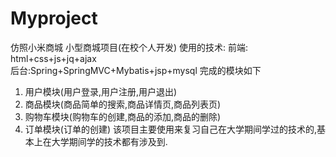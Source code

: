 # Myproject
仿照小米商城
小型商城项目(在校个人开发)
使用的技术: 
前端: html+css+js+jq+ajax 	
后台:Spring+SpringMVC+Mybatis+jsp+mysql
完成的模块如下
1.	用户模块(用户登录,用户注册,用户退出)
2.	商品模块(商品简单的搜索,商品详情页,商品列表页)
3.	购物车模块(购物车的创建,商品的添加,商品的删除)
4.	订单模块(订单的创建)
该项目主要使用来复习自己在大学期间学过的技术的,基本上在大学期间学的技术都有涉及到.
